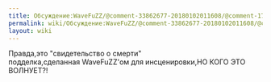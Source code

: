 ```yaml
---
title: Обсуждение:WaveFuZZ/@comment-33862677-20180102011608/@comment-178.78.56.84-20180126142852
permalink: wiki/Обсуждение:WaveFuZZ/@comment-33862677-20180102011608/@comment-178.78.56.84-20180126142852/
layout: wiki
---
```


Правда,это "свидетельство о смерти" подделка,сделанная WaveFuZZ'ом для
инсценировки,НО КОГО ЭТО ВОЛНУЕТ?!

